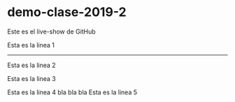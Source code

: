 # demo-clase-2019-2
Este es el live-show de GitHub

Esta es la linea 1
- - - - - - - - - - -
Esta es la linea 2

Esta es la linea 3

Esta es la linea 4
bla bla bla 
Esta es la linea 5
